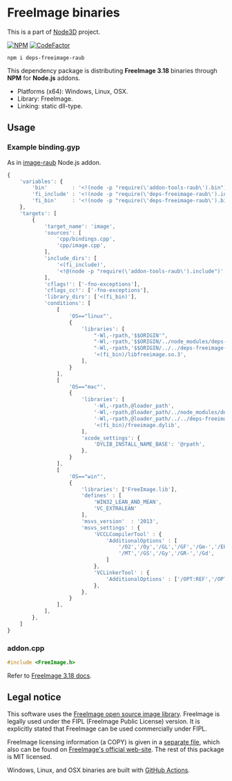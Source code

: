 # FreeImage binaries

This is a part of [Node3D](https://github.com/node-3d) project.

[![NPM](https://nodei.co/npm/deps-freeimage-raub.png?compact=true)](https://www.npmjs.com/package/deps-freeimage-raub)
[![CodeFactor](https://www.codefactor.io/repository/github/node-3d/deps-freeimage-raub/badge)](https://www.codefactor.io/repository/github/node-3d/deps-freeimage-raub)

```
npm i deps-freeimage-raub
```

This dependency package is distributing **FreeImage 3.18**
binaries through **NPM** for **Node.js** addons.

* Platforms (x64): Windows, Linux, OSX.
* Library: FreeImage.
* Linking: static dll-type.


## Usage

### Example binding.gyp

As in [image-raub](https://github.com/node-3d/image-raub/tree/master/src) Node.js addon.

```javascript
{
	'variables': {
		'bin'        : '<!(node -p "require(\'addon-tools-raub\').bin")',
		'fi_include' : '<!(node -p "require(\'deps-freeimage-raub\').include")',
		'fi_bin'     : '<!(node -p "require(\'deps-freeimage-raub\').bin")',
	},
	'targets': [
		{
			'target_name': 'image',
			'sources': [
				'cpp/bindings.cpp',
				'cpp/image.cpp',
			],
			'include_dirs': [
				'<(fi_include)',
				'<!@(node -p "require(\'addon-tools-raub\').include")',
			],
			'cflags!': ['-fno-exceptions'],
			'cflags_cc!': ['-fno-exceptions'],
			'library_dirs': ['<(fi_bin)'],
			'conditions': [
				[
					'OS=="linux"',
					{
						'libraries': [
							"-Wl,-rpath,'$$ORIGIN'",
							"-Wl,-rpath,'$$ORIGIN/../node_modules/deps-freeimage-raub/<(bin)'",
							"-Wl,-rpath,'$$ORIGIN/../../deps-freeimage-raub/<(bin)'",
							'<(fi_bin)/libfreeimage.so.3',
						],
					}
				],
				[
					'OS=="mac"',
					{
						'libraries': [
							'-Wl,-rpath,@loader_path',
							'-Wl,-rpath,@loader_path/../node_modules/deps-freeimage-raub/<(bin)',
							'-Wl,-rpath,@loader_path/../../deps-freeimage-raub/<(bin)',
							'<(fi_bin)/freeimage.dylib',
						],
						'xcode_settings': {
							'DYLIB_INSTALL_NAME_BASE': '@rpath',
						},
					}
				],
				[
					'OS=="win"',
					{
						'libraries': ['FreeImage.lib'],
						'defines' : [
							'WIN32_LEAN_AND_MEAN',
							'VC_EXTRALEAN'
						],
						'msvs_version'  : '2013',
						'msvs_settings' : {
							'VCCLCompilerTool' : {
								'AdditionalOptions' : [
									'/O2','/Oy','/GL','/GF','/Gm-','/EHsc',
									'/MT','/GS','/Gy','/GR-','/Gd',
								]
							},
							'VCLinkerTool' : {
								'AdditionalOptions' : ['/OPT:REF','/OPT:ICF','/LTCG']
							},
						},
					}
				],
			],
		},
	]
}
```


### addon.cpp

```cpp
#include <FreeImage.h>
```

Refer to [FreeImage 3.18 docs](http://downloads.sourceforge.net/freeimage/FreeImage3180.pdf).


## Legal notice

This software uses the [FreeImage open source image library](http://freeimage.sourceforge.net).
FreeImage is legally used under the FIPL (FreeImage Public License) version.
It is explicitly stated that FreeImage can be used commercially under FIPL.

FreeImage licensing information (a COPY) is given in a [separate file](/FREEIMAGE_FIPL),
which also can be found on
[FreeImage's official web-site](http://freeimage.sourceforge.net/license.html).
The rest of this package is MIT licensed.

Windows, Linux, and OSX binaries are built with
[GitHub Actions](https://github.com/node-3d/deps-freeimage-raub/actions).

